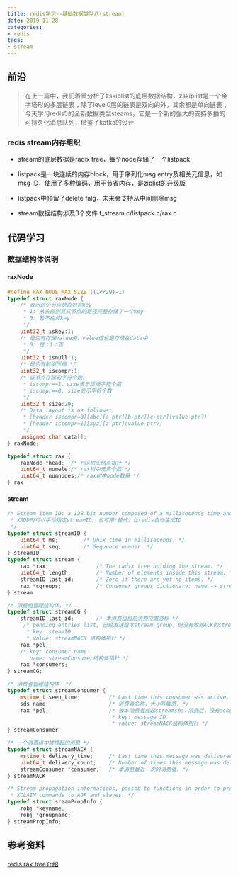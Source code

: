 ```yaml
---
title: redis学习--基础数据类型八(stream)
date: 2019-11-28
categories:
- redis
tags:
- stream 
---
```


## 前沿

>在上一篇中，我们着重分析了zskiplist的底层数据结构，zskiplist是一个金字塔形的多层链表；除了level0层的链表是双向的外，其余都是单向链表；今天学习redis5的全新数据类型steams，它是一个新的强大的支持多播的可持久化消息队列，借鉴了kafka的设计

### redis stream内存组织

* stream的底层数据是radix tree，每个node存储了一个listpack

* listpack是一块连续的内存block，用于序列化msg entry及相关元信息，如msg ID，使用了多种编码，用于节省内存，是ziplist的升级版

* listpack中预留了delete falg，未来会支持从中间删除msg

* stream数据结构涉及3个文件 t_stream.c/listpack.c/rax.c

### 

## 代码学习

### 数据结构体说明

#### raxNode

``` c++
#define RAX_NODE_MAX_SIZE ((1<<29)-1)
typedef struct raxNode {
	/* 表示这个节点是否包含key
	 * 1: 从头部到其父节点的路径完整存储了一个key
	 * 0: 暂不构成key
	 */
    uint32_t iskey:1;    
	/* 是否有存储value值，value值也是存储在data中
	 * 0: 是；1：否
	 */
    uint32_t isnull:1;
	/* 是否有前缀压缩 */
    uint32_t iscompr:1;
	/* 该节点存储的字符个数，
	 * iscompr==1，size表示压缩字符个数
	 * iscompr==0, size表示字符个数
	 */
    uint32_t size:29;     
    /* Data layout is as follows:
     * [header iscompr=0][abc][a-ptr][b-ptr][c-ptr](value-ptr?)
     * [header iscompr=1][xyz][z-ptr](value-ptr?)
     */
    unsigned char data[];
} raxNode;

typedef struct rax {
    raxNode *head;	/* rax树头结点指针 */
    uint64_t numele;/* rax树中元素个数 */
    uint64_t numnodes;/* rax树中node数量 */
} rax
```

#### stream

``` c++
/* Stream item ID: a 128 bit number composed of a milliseconds time and a sequence counter. 
 * XADD时可以手动指定streamID; 也可用*替代，让redis自动生成ID
 */
typedef struct streamID {
    uint64_t ms;        /* Unix time in milliseconds. */
    uint64_t seq;       /* Sequence number. */
} streamID
typedef struct stream {
    rax *rax;               /* The radix tree holding the stream. */
    uint64_t length;        /* Number of elements inside this stream. */
    streamID last_id;       /* Zero if there are yet no items. */
    rax *cgroups;           /* Consumer groups dictionary: name -> streamCG */
} stream

/* 消费组管理结构体. */
typedef struct streamCG {
    streamID last_id;       /* 本消费组目前消费位置游标 */
	 /* pending entries list, 已经发送给本stream group，但没有收到ACK的streams
	  * key: steamID
	  * value: streamNACK 结构体指针 */
    rax *pel; 
	/* key: consumer name
	   name: streamConsumer结构体指针 */	
    rax *consumers;         
} streamCG;

/* 消费者管理结构体  */
typedef struct streamConsumer {
    mstime_t seen_time;         /* Last time this consumer was active. */
    sds name;                   /* 消费者名称，大小写敏感. */
    rax *pel;                   /* 被本消费者挂起streams树：消费后，没有ack的消息；和streamCG->pel对应
								 * key: message ID
								 * value: streamNACK结构体指针 */
} streamConsumer

/* 一个消费组中被挂起的消息 */
typedef struct streamNACK {
    mstime_t delivery_time;     /* Last time this message was delivered. */
    uint64_t delivery_count;    /* Number of times this message was delivered.*/
    streamConsumer *consumer;   /* 本消息最近一次的消费者. */
} streamNACK

/* Stream propagation informations, passed to functions in order to propagate
 * XCLAIM commands to AOF and slaves. */
typedef struct sreamPropInfo {
    robj *keyname;
    robj *groupname;
} streamPropInfo;
```

## 参考资料

[redis rax tree介绍](https://baijiahao.baidu.com/s?id=1631234934342227091&wfr=spider&for=pc)

